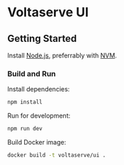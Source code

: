 # Voltaserve UI

## Getting Started

Install [Node.js](https://nodejs.org/en/download), preferrably with [NVM](https://github.com/nvm-sh/nvm).

### Build and Run

Install dependencies:

```sh
npm install
```

Run for development:

```sh
npm run dev
```

Build Docker image:

```sh
docker build -t voltaserve/ui .
```
